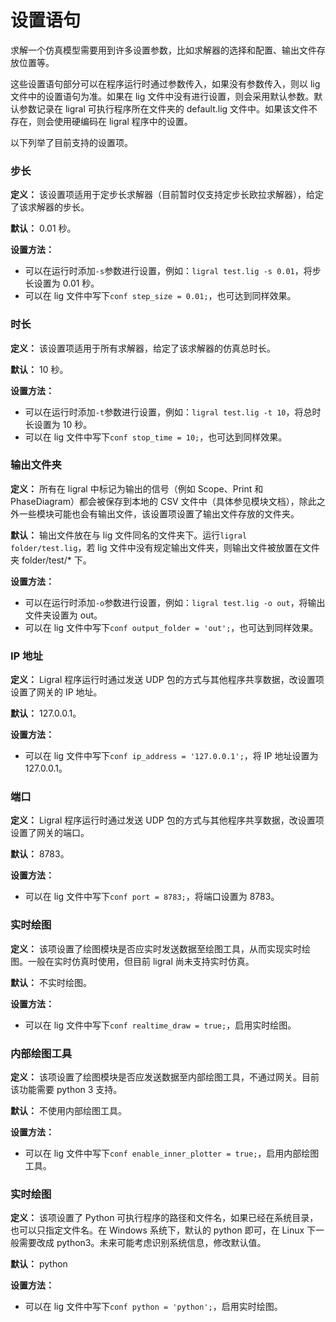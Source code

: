 <!-- Copyright 2019-2020 Junruoyu Zheng. All rights reserved.

     Distributed under MIT license.
     See file LICENSE for detail or copy at https://opensource.org/licenses/MIT
-->

# 设置语句

求解一个仿真模型需要用到许多设置参数，比如求解器的选择和配置、输出文件存放位置等。

这些设置语句部分可以在程序运行时通过参数传入，如果没有参数传入，则以 lig 文件中的设置语句为准。如果在 lig 文件中没有进行设置，则会采用默认参数。默认参数记录在 ligral 可执行程序所在文件夹的 default.lig 文件中。如果该文件不存在，则会使用硬编码在 ligral 程序中的设置。

以下列举了目前支持的设置项。

### 步长

**定义：** 该设置项适用于定步长求解器（目前暂时仅支持定步长欧拉求解器），给定了该求解器的步长。

**默认：** 0.01 秒。

**设置方法：**

- 可以在运行时添加`-s`参数进行设置，例如：`ligral test.lig -s 0.01`，将步长设置为 0.01 秒。
- 可以在 lig 文件中写下`conf step_size = 0.01;`，也可达到同样效果。

### 时长

**定义：** 该设置项适用于所有求解器，给定了该求解器的仿真总时长。

**默认：** 10 秒。

**设置方法：**

- 可以在运行时添加`-t`参数进行设置，例如：`ligral test.lig -t 10`，将总时长设置为 10 秒。
- 可以在 lig 文件中写下`conf stop_time = 10;`，也可达到同样效果。

### 输出文件夹

**定义：** 所有在 ligral 中标记为输出的信号（例如 Scope、Print 和 PhaseDiagram）都会被保存到本地的 CSV 文件中（具体参见模块文档），除此之外一些模块可能也会有输出文件，该设置项设置了输出文件存放的文件夹。

**默认：** 输出文件放在与 lig 文件同名的文件夹下。运行`ligral folder/test.lig`，若 lig 文件中没有规定输出文件夹，则输出文件被放置在文件夹 folder/test/* 下。

**设置方法：**

- 可以在运行时添加`-o`参数进行设置，例如：`ligral test.lig -o out`，将输出文件夹设置为 out。
- 可以在 lig 文件中写下`conf output_folder = 'out';`，也可达到同样效果。

### IP 地址

**定义：** Ligral 程序运行时通过发送 UDP 包的方式与其他程序共享数据，改设置项设置了网关的 IP 地址。

**默认：** 127.0.0.1。

**设置方法：**

- 可以在 lig 文件中写下`conf ip_address = '127.0.0.1';`，将 IP 地址设置为 127.0.0.1。

### 端口

**定义：** Ligral 程序运行时通过发送 UDP 包的方式与其他程序共享数据，改设置项设置了网关的端口。

**默认：** 8783。

**设置方法：**

- 可以在 lig 文件中写下`conf port = 8783;`，将端口设置为 8783。

### 实时绘图

**定义：** 该项设置了绘图模块是否应实时发送数据至绘图工具，从而实现实时绘图。一般在实时仿真时使用，但目前 ligral 尚未支持实时仿真。

**默认：** 不实时绘图。

**设置方法：**

- 可以在 lig 文件中写下`conf realtime_draw = true;`，启用实时绘图。

### 内部绘图工具

**定义：** 该项设置了绘图模块是否应发送数据至内部绘图工具，不通过网关。目前该功能需要 python 3 支持。

**默认：** 不使用内部绘图工具。

**设置方法：**

- 可以在 lig 文件中写下`conf enable_inner_plotter = true;`，启用内部绘图工具。

### 实时绘图

**定义：** 该项设置了 Python 可执行程序的路径和文件名，如果已经在系统目录，也可以只指定文件名。在 Windows 系统下，默认的 python 即可，在 Linux 下一般需要改成 python3。未来可能考虑识别系统信息，修改默认值。

**默认：** python

**设置方法：**

- 可以在 lig 文件中写下`conf python = 'python';`，启用实时绘图。